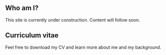 ## Who am I? 

This site is currently under construction. Content will follow soon.

## Curriculum vitae

Feel free to download my CV and learn more about me and my background. 
